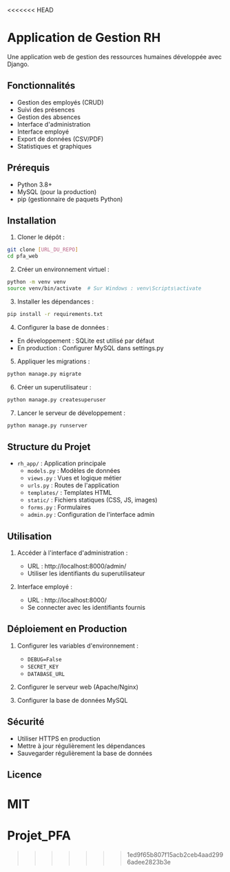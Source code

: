 <<<<<<< HEAD
# Application de Gestion RH

Une application web de gestion des ressources humaines développée avec Django.

## Fonctionnalités

- Gestion des employés (CRUD)
- Suivi des présences
- Gestion des absences
- Interface d'administration
- Interface employé
- Export de données (CSV/PDF)
- Statistiques et graphiques

## Prérequis

- Python 3.8+
- MySQL (pour la production)
- pip (gestionnaire de paquets Python)

## Installation

1. Cloner le dépôt :
```bash
git clone [URL_DU_REPO]
cd pfa_web
```

2. Créer un environnement virtuel :
```bash
python -m venv venv
source venv/bin/activate  # Sur Windows : venv\Scripts\activate
```

3. Installer les dépendances :
```bash
pip install -r requirements.txt
```

4. Configurer la base de données :
- En développement : SQLite est utilisé par défaut
- En production : Configurer MySQL dans settings.py

5. Appliquer les migrations :
```bash
python manage.py migrate
```

6. Créer un superutilisateur :
```bash
python manage.py createsuperuser
```

7. Lancer le serveur de développement :
```bash
python manage.py runserver
```

## Structure du Projet

- `rh_app/` : Application principale
  - `models.py` : Modèles de données
  - `views.py` : Vues et logique métier
  - `urls.py` : Routes de l'application
  - `templates/` : Templates HTML
  - `static/` : Fichiers statiques (CSS, JS, images)
  - `forms.py` : Formulaires
  - `admin.py` : Configuration de l'interface admin

## Utilisation

1. Accéder à l'interface d'administration :
   - URL : http://localhost:8000/admin/
   - Utiliser les identifiants du superutilisateur

2. Interface employé :
   - URL : http://localhost:8000/
   - Se connecter avec les identifiants fournis

## Déploiement en Production

1. Configurer les variables d'environnement :
   - `DEBUG=False`
   - `SECRET_KEY`
   - `DATABASE_URL`

2. Configurer le serveur web (Apache/Nginx)

3. Configurer la base de données MySQL

## Sécurité

- Utiliser HTTPS en production
- Mettre à jour régulièrement les dépendances
- Sauvegarder régulièrement la base de données

## Licence

MIT 
=======
# Projet_PFA
>>>>>>> 1ed9f65b807f15acb2ceb4aad2996adee2823b3e
